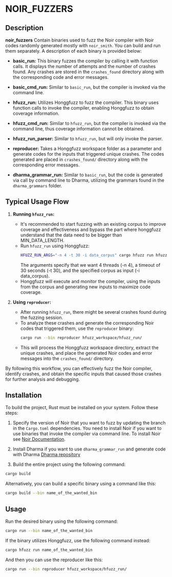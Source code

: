 # NOIR_FUZZERS

## Description
**noir_fuzzers** Contain binaries used to fuzz the Noir compiler with Noir codes randomly generated mostly with `noir_smith`. You can build and run them separately. A description of each binary is provided below:

- **basic_run:** This binary fuzzes the compiler by calling it with function calls. It displays the number of attempts and the number of crashes found. Any crashes are stored in the `crashes_found` directory along with the corresponding code and error messages.

- **basic_cmd_run:** Similar to `basic_run`, but the compiler is invoked via the command line.

- **hfuzz_run:** Utilizes Honggfuzz to fuzz the compiler. This binary uses function calls to invoke the compiler, enabling Honggfuzz to obtain coverage information.

- **hfuzz_cmd_run:** Similar to `hfuzz_run`, but the compiler is invoked via the command line, thus coverage information cannot be obtained.

- **hfuzz_run_parser:** Similar to `hfuzz_run`, but will only invoke the parser.

- **reproducer:** Takes a Honggfuzz workspace folder as a parameter and generate codes for the inputs that triggered unique crashes. The codes generated are placed in `crashes_found/` directory along with the corresponding error messages.

- **dharma_grammar_run:** Similar to `basic_run`, but the code is generated via call by command line to Dharma, utilizing the grammars found in the `dharma_grammars` folder.

## Typical Usage Flow

1. **Running `hfuzz_run`:**
   - It's recommended to start fuzzing with an existing corpus to improve coverage and effectiveness and bypass the part where honggfuzz understand that the data need to be bigger than MIN_DATA_LENGTH.
   - Run `hfuzz_run` using Honggfuzz:
     ```bash
     HFUZZ_RUN_ARGS="-n 4 -t 30 -i data_corpus" cargo hfuzz run hfuzz_run
     ```
     The arguments specify that we want 4 threads (-n 4), a timeout of 30 seconds (-t 30), and the specified corpus as input (-i data_corpus).
   - Honggfuzz will execute and monitor the compiler, using the inputs from the corpus and generating new inputs to maximize code coverage.

2. **Using `reproducer`:**
   - After running `hfuzz_run`, there might be several crashes found during the fuzzing session.
   - To analyze these crashes and generate the corresponding Noir codes that triggered them, use the `reproducer` binary:
     ```bash
     cargo run --bin reproducer hfuzz_workspace/hfuzz_run/
     ```
   - This will process the Honggfuzz workspace directory, extract the unique crashes, and place the generated Noir codes and error messages into the `crashes_found/` directory.

By following this workflow, you can effectively fuzz the Noir compiler, identify crashes, and obtain the specific inputs that caused those crashes for further analysis and debugging.

## Installation
To build the project, Rust must be installed on your system. Follow these steps:

1. Specify the version of Noir that you want to fuzz by updating the branch in the `Cargo.toml` dependencies. You need to install Noir if you want to use binaries that invoke the compiler via command line. To install Noir see [Noir Documentation](https://noir-lang.org/docs/getting_started/installation/).

2. Install Dharma if you want to use `dharma_grammar_run` and generate code with Dharma [Dharma repository](https://github.com/posidron/dharma)

3. Build the entire project using the following command:
```bash
cargo build
```

Alternatively, you can build a specific binary using a command like this:
```bash
cargo build --bin name_of_the_wanted_bin
```

## Usage
Run the desired binary using the following command:
```bash
cargo run --bin name_of_the_wanted_bin
```

If the binary utilizes Honggfuzz, use the following command instead:
```bash
cargo hfuzz run name_of_the_wanted_bin
```
And then you can use the reproducer like this:
```bash
cargo run --bin reproducer hfuzz_workspace/hfuzz_run/
```